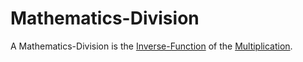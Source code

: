 # Mathematics-Division

A Mathematics-Division is the [Inverse-Function](12000045.md) of the [Multiplication](13000021.md).
